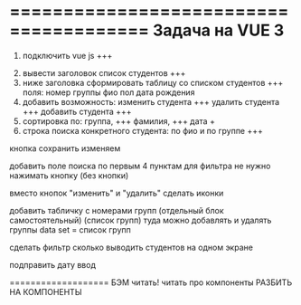 =======================================
Задача на VUE 3
=======================================

1. подключить vue js +++
<!-- подключить vuetify -->

2. вывести заголовок список студентов +++
3. ниже заголовка сформировать таблицу со списком студентов +++
поля:
номер группы
фио
пол
дата рождения
4. добавить возможность:
изменить студента +++
удалить студента +++
добавить студента +++
5. сортировка по:
группа, +++
фамилия, +++
дата +
6. строка поиска конкретного студента: по фио и по группе
+++

кнопка сохранить изменяем

добавить поле поиска по первым 4 пунктам
для фильтра не нужно нажимать кнопку (без кнопки)

вместо кнопок "изменить" и "удалить" сделать иконки

добавить табличку с номерами групп (отдельный блок самостоятельный)
(список групп)
туда можно добавлять и удалять группы
data set = список групп

сделать фильтр сколько выводить студентов на одном экране

подправить дату ввод

===================
БЭМ читать!
читать про компоненты
РАЗБИТЬ НА КОМПОНЕНТЫ
